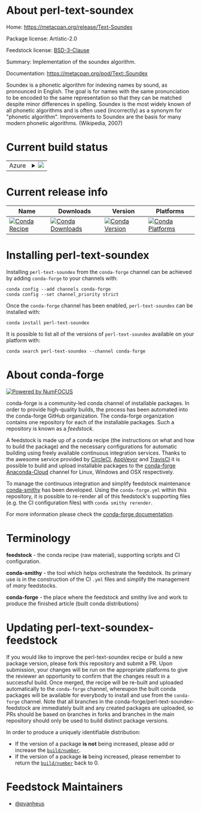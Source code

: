 About perl-text-soundex
=======================

Home: https://metacpan.org/release/Text-Soundex

Package license: Artistic-2.0

Feedstock license: [BSD-3-Clause](https://github.com/conda-forge/perl-text-soundex-feedstock/blob/master/LICENSE.txt)

Summary: Implementation of the soundex algorithm.

Documentation: https://metacpan.org/pod/Text::Soundex

Soundex is a phonetic algorithm for indexing names by sound, as pronounced in English.
The goal is for names with the same pronunciation to be encoded to the same representation
so that they can be matched despite minor differences in spelling. Soundex is the most
widely known of all phonetic algorithms and is often used (incorrectly) as a synonym for
"phonetic algorithm". Improvements to Soundex are the basis for many modern phonetic
algorithms. (Wikipedia, 2007)


Current build status
====================


<table>
    
  <tr>
    <td>Azure</td>
    <td>
      <details>
        <summary>
          <a href="https://dev.azure.com/conda-forge/feedstock-builds/_build/latest?definitionId=769&branchName=master">
            <img src="https://dev.azure.com/conda-forge/feedstock-builds/_apis/build/status/perl-text-soundex-feedstock?branchName=master">
          </a>
        </summary>
        <table>
          <thead><tr><th>Variant</th><th>Status</th></tr></thead>
          <tbody><tr>
              <td>linux_64</td>
              <td>
                <a href="https://dev.azure.com/conda-forge/feedstock-builds/_build/latest?definitionId=769&branchName=master">
                  <img src="https://dev.azure.com/conda-forge/feedstock-builds/_apis/build/status/perl-text-soundex-feedstock?branchName=master&jobName=linux&configuration=linux_64_" alt="variant">
                </a>
              </td>
            </tr><tr>
              <td>osx_64</td>
              <td>
                <a href="https://dev.azure.com/conda-forge/feedstock-builds/_build/latest?definitionId=769&branchName=master">
                  <img src="https://dev.azure.com/conda-forge/feedstock-builds/_apis/build/status/perl-text-soundex-feedstock?branchName=master&jobName=osx&configuration=osx_64_" alt="variant">
                </a>
              </td>
            </tr>
          </tbody>
        </table>
      </details>
    </td>
  </tr>
</table>

Current release info
====================

| Name | Downloads | Version | Platforms |
| --- | --- | --- | --- |
| [![Conda Recipe](https://img.shields.io/badge/recipe-perl--text--soundex-green.svg)](https://anaconda.org/conda-forge/perl-text-soundex) | [![Conda Downloads](https://img.shields.io/conda/dn/conda-forge/perl-text-soundex.svg)](https://anaconda.org/conda-forge/perl-text-soundex) | [![Conda Version](https://img.shields.io/conda/vn/conda-forge/perl-text-soundex.svg)](https://anaconda.org/conda-forge/perl-text-soundex) | [![Conda Platforms](https://img.shields.io/conda/pn/conda-forge/perl-text-soundex.svg)](https://anaconda.org/conda-forge/perl-text-soundex) |

Installing perl-text-soundex
============================

Installing `perl-text-soundex` from the `conda-forge` channel can be achieved by adding `conda-forge` to your channels with:

```
conda config --add channels conda-forge
conda config --set channel_priority strict
```

Once the `conda-forge` channel has been enabled, `perl-text-soundex` can be installed with:

```
conda install perl-text-soundex
```

It is possible to list all of the versions of `perl-text-soundex` available on your platform with:

```
conda search perl-text-soundex --channel conda-forge
```


About conda-forge
=================

[![Powered by NumFOCUS](https://img.shields.io/badge/powered%20by-NumFOCUS-orange.svg?style=flat&colorA=E1523D&colorB=007D8A)](http://numfocus.org)

conda-forge is a community-led conda channel of installable packages.
In order to provide high-quality builds, the process has been automated into the
conda-forge GitHub organization. The conda-forge organization contains one repository
for each of the installable packages. Such a repository is known as a *feedstock*.

A feedstock is made up of a conda recipe (the instructions on what and how to build
the package) and the necessary configurations for automatic building using freely
available continuous integration services. Thanks to the awesome service provided by
[CircleCI](https://circleci.com/), [AppVeyor](https://www.appveyor.com/)
and [TravisCI](https://travis-ci.com/) it is possible to build and upload installable
packages to the [conda-forge](https://anaconda.org/conda-forge)
[Anaconda-Cloud](https://anaconda.org/) channel for Linux, Windows and OSX respectively.

To manage the continuous integration and simplify feedstock maintenance
[conda-smithy](https://github.com/conda-forge/conda-smithy) has been developed.
Using the ``conda-forge.yml`` within this repository, it is possible to re-render all of
this feedstock's supporting files (e.g. the CI configuration files) with ``conda smithy rerender``.

For more information please check the [conda-forge documentation](https://conda-forge.org/docs/).

Terminology
===========

**feedstock** - the conda recipe (raw material), supporting scripts and CI configuration.

**conda-smithy** - the tool which helps orchestrate the feedstock.
                   Its primary use is in the construction of the CI ``.yml`` files
                   and simplify the management of *many* feedstocks.

**conda-forge** - the place where the feedstock and smithy live and work to
                  produce the finished article (built conda distributions)


Updating perl-text-soundex-feedstock
====================================

If you would like to improve the perl-text-soundex recipe or build a new
package version, please fork this repository and submit a PR. Upon submission,
your changes will be run on the appropriate platforms to give the reviewer an
opportunity to confirm that the changes result in a successful build. Once
merged, the recipe will be re-built and uploaded automatically to the
`conda-forge` channel, whereupon the built conda packages will be available for
everybody to install and use from the `conda-forge` channel.
Note that all branches in the conda-forge/perl-text-soundex-feedstock are
immediately built and any created packages are uploaded, so PRs should be based
on branches in forks and branches in the main repository should only be used to
build distinct package versions.

In order to produce a uniquely identifiable distribution:
 * If the version of a package **is not** being increased, please add or increase
   the [``build/number``](https://docs.conda.io/projects/conda-build/en/latest/resources/define-metadata.html#build-number-and-string).
 * If the version of a package **is** being increased, please remember to return
   the [``build/number``](https://docs.conda.io/projects/conda-build/en/latest/resources/define-metadata.html#build-number-and-string)
   back to 0.

Feedstock Maintainers
=====================

* [@pvanheus](https://github.com/pvanheus/)

